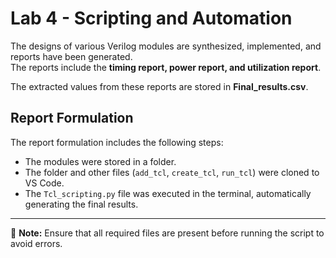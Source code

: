 # Lab 4 - Scripting and Automation  

The designs of various Verilog modules are synthesized, implemented, and reports have been generated.  
The reports include the **timing report, power report, and utilization report**.  

The extracted values from these reports are stored in **Final_results.csv**.  

## Report Formulation  

The report formulation includes the following steps:  

- The modules were stored in a folder.  
- The folder and other files (`add_tcl`, `create_tcl`, `run_tcl`) were cloned to VS Code.  
- The `Tcl_scripting.py` file was executed in the terminal, automatically generating the final results.  

---

📌 **Note:** Ensure that all required files are present before running the script to avoid errors.  


